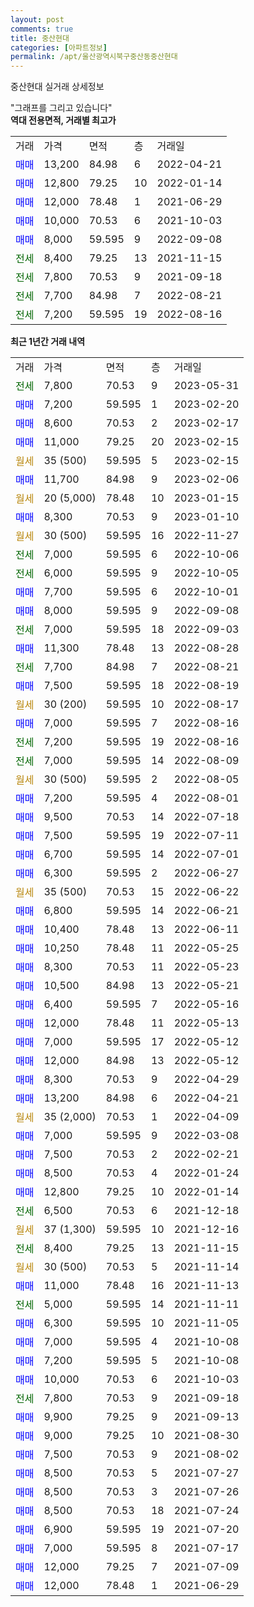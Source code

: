 ```yaml
---
layout: post
comments: true
title: 중산현대
categories: [아파트정보]
permalink: /apt/울산광역시북구중산동중산현대
---
```


중산현대 실거래 상세정보

<script type="text/javascript">
  google.charts.load('current', {'packages':['line', 'corechart']});
  google.charts.setOnLoadCallback(drawChart);

  function drawChart() {
    var data = new google.visualization.DataTable();
    data.addColumn('date', '거래일');
    data.addColumn('number', "매매");
    data.addColumn('number', "전세");
    data.addColumn('number', "전매");

    data.addRows([[new Date(Date.parse("2023-05-31")), null, 7800, null], [new Date(Date.parse("2023-02-20")), 7200, null, null], [new Date(Date.parse("2023-02-17")), 8600, null, null], [new Date(Date.parse("2023-02-15")), 11000, null, null], [new Date(Date.parse("2023-02-15")), null, null, null], [new Date(Date.parse("2023-02-06")), 11700, null, null], [new Date(Date.parse("2023-01-15")), null, null, null], [new Date(Date.parse("2023-01-10")), 8300, null, null], [new Date(Date.parse("2022-11-27")), null, null, null], [new Date(Date.parse("2022-10-06")), null, 7000, null], [new Date(Date.parse("2022-10-05")), null, 6000, null], [new Date(Date.parse("2022-10-01")), 7700, null, null], [new Date(Date.parse("2022-09-08")), 8000, null, null], [new Date(Date.parse("2022-09-03")), null, 7000, null], [new Date(Date.parse("2022-08-28")), 11300, null, null], [new Date(Date.parse("2022-08-21")), null, 7700, null], [new Date(Date.parse("2022-08-19")), 7500, null, null], [new Date(Date.parse("2022-08-17")), null, null, null], [new Date(Date.parse("2022-08-16")), 7000, null, null], [new Date(Date.parse("2022-08-16")), null, 7200, null], [new Date(Date.parse("2022-08-09")), null, 7000, null], [new Date(Date.parse("2022-08-05")), null, null, null], [new Date(Date.parse("2022-08-01")), 7200, null, null], [new Date(Date.parse("2022-07-18")), 9500, null, null], [new Date(Date.parse("2022-07-11")), 7500, null, null], [new Date(Date.parse("2022-07-01")), 6700, null, null], [new Date(Date.parse("2022-06-27")), 6300, null, null], [new Date(Date.parse("2022-06-22")), null, null, null], [new Date(Date.parse("2022-06-21")), 6800, null, null], [new Date(Date.parse("2022-06-11")), 10400, null, null], [new Date(Date.parse("2022-05-25")), 10250, null, null], [new Date(Date.parse("2022-05-23")), 8300, null, null], [new Date(Date.parse("2022-05-21")), 10500, null, null], [new Date(Date.parse("2022-05-16")), 6400, null, null], [new Date(Date.parse("2022-05-13")), 12000, null, null], [new Date(Date.parse("2022-05-12")), 7000, null, null], [new Date(Date.parse("2022-05-12")), 12000, null, null], [new Date(Date.parse("2022-04-29")), 8300, null, null], [new Date(Date.parse("2022-04-21")), 13200, null, null], [new Date(Date.parse("2022-04-09")), null, null, null], [new Date(Date.parse("2022-03-08")), 7000, null, null], [new Date(Date.parse("2022-02-21")), 7500, null, null], [new Date(Date.parse("2022-01-24")), 8500, null, null], [new Date(Date.parse("2022-01-14")), 12800, null, null], [new Date(Date.parse("2021-12-18")), null, 6500, null], [new Date(Date.parse("2021-12-16")), null, null, null], [new Date(Date.parse("2021-11-15")), null, 8400, null], [new Date(Date.parse("2021-11-14")), null, null, null], [new Date(Date.parse("2021-11-13")), 11000, null, null], [new Date(Date.parse("2021-11-11")), null, 5000, null], [new Date(Date.parse("2021-11-05")), 6300, null, null], [new Date(Date.parse("2021-10-08")), 7000, null, null], [new Date(Date.parse("2021-10-08")), 7200, null, null], [new Date(Date.parse("2021-10-03")), 10000, null, null], [new Date(Date.parse("2021-09-18")), null, 7800, null], [new Date(Date.parse("2021-09-13")), 9900, null, null], [new Date(Date.parse("2021-08-30")), 9000, null, null], [new Date(Date.parse("2021-08-02")), 7500, null, null], [new Date(Date.parse("2021-07-27")), 8500, null, null], [new Date(Date.parse("2021-07-26")), 8500, null, null], [new Date(Date.parse("2021-07-24")), 8500, null, null], [new Date(Date.parse("2021-07-20")), 6900, null, null], [new Date(Date.parse("2021-07-17")), 7000, null, null], [new Date(Date.parse("2021-07-09")), 12000, null, null], [new Date(Date.parse("2021-06-29")), 12000, null, null]]);

    var options = {
      hAxis: {
        format: 'yyyy/MM/dd'
      },    
      lineWidth: 0,
      pointsVisible: true,    
      title: '최근 1년간 유형별 실거래가 분포',
      legend: { position: 'bottom' }
    };

    var formatter = new google.visualization.NumberFormat({pattern:'###,###'} );
    formatter.format(data, 1);
    formatter.format(data, 2);
    
    setTimeout(function() {
        var chart = new google.visualization.LineChart(document.getElementById('columnchart_material'));
        chart.draw(data, (options));
        document.getElementById('loading').style.display = 'none';
    }, 200);
  }
</script>


<div id="loading" style="z-index:20; display: block; margin-left: 0px">"그래프를 그리고 있습니다"</div>
<div id="columnchart_material" style="width: 95%; margin-left: 0px; display: block"></div>
<!-- contents start -->
<b>역대 전용면적, 거래별 최고가</b>
<table class="sortable">
    <tr>
      <td>거래</td>
      <td>가격</td>
      <td>면적</td>
      <td>층</td>
      <td>거래일</td>
    </tr>
        <tr>
          <td><a style="color: blue">매매</a></td>
          <td>13,200</td>
          <td>84.98</td>
          <td>6</td>
          <td>2022-04-21</td>
        </tr>            <tr>
          <td><a style="color: blue">매매</a></td>
          <td>12,800</td>
          <td>79.25</td>
          <td>10</td>
          <td>2022-01-14</td>
        </tr>            <tr>
          <td><a style="color: blue">매매</a></td>
          <td>12,000</td>
          <td>78.48</td>
          <td>1</td>
          <td>2021-06-29</td>
        </tr>            <tr>
          <td><a style="color: blue">매매</a></td>
          <td>10,000</td>
          <td>70.53</td>
          <td>6</td>
          <td>2021-10-03</td>
        </tr>            <tr>
          <td><a style="color: blue">매매</a></td>
          <td>8,000</td>
          <td>59.595</td>
          <td>9</td>
          <td>2022-09-08</td>
        </tr>        
        <tr>
              <td><a style="color: darkgreen">전세</a></td>
              <td>8,400</td>
              <td>79.25</td>
              <td>13</td>
              <td>2021-11-15</td>
            </tr>            <tr>
              <td><a style="color: darkgreen">전세</a></td>
              <td>7,800</td>
              <td>70.53</td>
              <td>9</td>
              <td>2021-09-18</td>
            </tr>            <tr>
              <td><a style="color: darkgreen">전세</a></td>
              <td>7,700</td>
              <td>84.98</td>
              <td>7</td>
              <td>2022-08-21</td>
            </tr>            <tr>
              <td><a style="color: darkgreen">전세</a></td>
              <td>7,200</td>
              <td>59.595</td>
              <td>19</td>
              <td>2022-08-16</td>
            </tr>        
    
</table>

<b>최근 1년간 거래 내역</b>

<table class="sortable">
    <tr>
      <td>거래</td>
      <td>가격</td>
      <td>면적</td>
      <td>층</td>
      <td>거래일</td>
    </tr>
    <tr>
      <td><a style="color: darkgreen">전세</a></td>
      <td>7,800</td>
      <td>70.53</td>
      <td>9</td>
      <td>2023-05-31</td>
    </tr>          <tr>
      <td><a style="color: blue">매매</a></td>
      <td>7,200</td>
      <td>59.595</td>
      <td>1</td>
      <td>2023-02-20</td>
    </tr>          <tr>
      <td><a style="color: blue">매매</a></td>
      <td>8,600</td>
      <td>70.53</td>
      <td>2</td>
      <td>2023-02-17</td>
    </tr>          <tr>
      <td><a style="color: blue">매매</a></td>
      <td>11,000</td>
      <td>79.25</td>
      <td>20</td>
      <td>2023-02-15</td>
    </tr>          <tr>
      <td><a style="color: darkgoldenrod">월세</a></td>
      <td>35 (500)</td>
      <td>59.595</td>
      <td>5</td>
      <td>2023-02-15</td>
    </tr>          <tr>
      <td><a style="color: blue">매매</a></td>
      <td>11,700</td>
      <td>84.98</td>
      <td>9</td>
      <td>2023-02-06</td>
    </tr>          <tr>
      <td><a style="color: darkgoldenrod">월세</a></td>
      <td>20 (5,000)</td>
      <td>78.48</td>
      <td>10</td>
      <td>2023-01-15</td>
    </tr>          <tr>
      <td><a style="color: blue">매매</a></td>
      <td>8,300</td>
      <td>70.53</td>
      <td>9</td>
      <td>2023-01-10</td>
    </tr>          <tr>
      <td><a style="color: darkgoldenrod">월세</a></td>
      <td>30 (500)</td>
      <td>59.595</td>
      <td>16</td>
      <td>2022-11-27</td>
    </tr>          <tr>
      <td><a style="color: darkgreen">전세</a></td>
      <td>7,000</td>
      <td>59.595</td>
      <td>6</td>
      <td>2022-10-06</td>
    </tr>          <tr>
      <td><a style="color: darkgreen">전세</a></td>
      <td>6,000</td>
      <td>59.595</td>
      <td>9</td>
      <td>2022-10-05</td>
    </tr>          <tr>
      <td><a style="color: blue">매매</a></td>
      <td>7,700</td>
      <td>59.595</td>
      <td>6</td>
      <td>2022-10-01</td>
    </tr>          <tr>
      <td><a style="color: blue">매매</a></td>
      <td>8,000</td>
      <td>59.595</td>
      <td>9</td>
      <td>2022-09-08</td>
    </tr>          <tr>
      <td><a style="color: darkgreen">전세</a></td>
      <td>7,000</td>
      <td>59.595</td>
      <td>18</td>
      <td>2022-09-03</td>
    </tr>          <tr>
      <td><a style="color: blue">매매</a></td>
      <td>11,300</td>
      <td>78.48</td>
      <td>13</td>
      <td>2022-08-28</td>
    </tr>          <tr>
      <td><a style="color: darkgreen">전세</a></td>
      <td>7,700</td>
      <td>84.98</td>
      <td>7</td>
      <td>2022-08-21</td>
    </tr>          <tr>
      <td><a style="color: blue">매매</a></td>
      <td>7,500</td>
      <td>59.595</td>
      <td>18</td>
      <td>2022-08-19</td>
    </tr>          <tr>
      <td><a style="color: darkgoldenrod">월세</a></td>
      <td>30 (200)</td>
      <td>59.595</td>
      <td>10</td>
      <td>2022-08-17</td>
    </tr>          <tr>
      <td><a style="color: blue">매매</a></td>
      <td>7,000</td>
      <td>59.595</td>
      <td>7</td>
      <td>2022-08-16</td>
    </tr>          <tr>
      <td><a style="color: darkgreen">전세</a></td>
      <td>7,200</td>
      <td>59.595</td>
      <td>19</td>
      <td>2022-08-16</td>
    </tr>          <tr>
      <td><a style="color: darkgreen">전세</a></td>
      <td>7,000</td>
      <td>59.595</td>
      <td>14</td>
      <td>2022-08-09</td>
    </tr>          <tr>
      <td><a style="color: darkgoldenrod">월세</a></td>
      <td>30 (500)</td>
      <td>59.595</td>
      <td>2</td>
      <td>2022-08-05</td>
    </tr>          <tr>
      <td><a style="color: blue">매매</a></td>
      <td>7,200</td>
      <td>59.595</td>
      <td>4</td>
      <td>2022-08-01</td>
    </tr>          <tr>
      <td><a style="color: blue">매매</a></td>
      <td>9,500</td>
      <td>70.53</td>
      <td>14</td>
      <td>2022-07-18</td>
    </tr>          <tr>
      <td><a style="color: blue">매매</a></td>
      <td>7,500</td>
      <td>59.595</td>
      <td>19</td>
      <td>2022-07-11</td>
    </tr>          <tr>
      <td><a style="color: blue">매매</a></td>
      <td>6,700</td>
      <td>59.595</td>
      <td>14</td>
      <td>2022-07-01</td>
    </tr>          <tr>
      <td><a style="color: blue">매매</a></td>
      <td>6,300</td>
      <td>59.595</td>
      <td>2</td>
      <td>2022-06-27</td>
    </tr>          <tr>
      <td><a style="color: darkgoldenrod">월세</a></td>
      <td>35 (500)</td>
      <td>70.53</td>
      <td>15</td>
      <td>2022-06-22</td>
    </tr>          <tr>
      <td><a style="color: blue">매매</a></td>
      <td>6,800</td>
      <td>59.595</td>
      <td>14</td>
      <td>2022-06-21</td>
    </tr>          <tr>
      <td><a style="color: blue">매매</a></td>
      <td>10,400</td>
      <td>78.48</td>
      <td>13</td>
      <td>2022-06-11</td>
    </tr>          <tr>
      <td><a style="color: blue">매매</a></td>
      <td>10,250</td>
      <td>78.48</td>
      <td>11</td>
      <td>2022-05-25</td>
    </tr>          <tr>
      <td><a style="color: blue">매매</a></td>
      <td>8,300</td>
      <td>70.53</td>
      <td>11</td>
      <td>2022-05-23</td>
    </tr>          <tr>
      <td><a style="color: blue">매매</a></td>
      <td>10,500</td>
      <td>84.98</td>
      <td>13</td>
      <td>2022-05-21</td>
    </tr>          <tr>
      <td><a style="color: blue">매매</a></td>
      <td>6,400</td>
      <td>59.595</td>
      <td>7</td>
      <td>2022-05-16</td>
    </tr>          <tr>
      <td><a style="color: blue">매매</a></td>
      <td>12,000</td>
      <td>78.48</td>
      <td>11</td>
      <td>2022-05-13</td>
    </tr>          <tr>
      <td><a style="color: blue">매매</a></td>
      <td>7,000</td>
      <td>59.595</td>
      <td>17</td>
      <td>2022-05-12</td>
    </tr>          <tr>
      <td><a style="color: blue">매매</a></td>
      <td>12,000</td>
      <td>84.98</td>
      <td>13</td>
      <td>2022-05-12</td>
    </tr>          <tr>
      <td><a style="color: blue">매매</a></td>
      <td>8,300</td>
      <td>70.53</td>
      <td>9</td>
      <td>2022-04-29</td>
    </tr>          <tr>
      <td><a style="color: blue">매매</a></td>
      <td>13,200</td>
      <td>84.98</td>
      <td>6</td>
      <td>2022-04-21</td>
    </tr>          <tr>
      <td><a style="color: darkgoldenrod">월세</a></td>
      <td>35 (2,000)</td>
      <td>70.53</td>
      <td>1</td>
      <td>2022-04-09</td>
    </tr>          <tr>
      <td><a style="color: blue">매매</a></td>
      <td>7,000</td>
      <td>59.595</td>
      <td>9</td>
      <td>2022-03-08</td>
    </tr>          <tr>
      <td><a style="color: blue">매매</a></td>
      <td>7,500</td>
      <td>70.53</td>
      <td>2</td>
      <td>2022-02-21</td>
    </tr>          <tr>
      <td><a style="color: blue">매매</a></td>
      <td>8,500</td>
      <td>70.53</td>
      <td>4</td>
      <td>2022-01-24</td>
    </tr>          <tr>
      <td><a style="color: blue">매매</a></td>
      <td>12,800</td>
      <td>79.25</td>
      <td>10</td>
      <td>2022-01-14</td>
    </tr>          <tr>
      <td><a style="color: darkgreen">전세</a></td>
      <td>6,500</td>
      <td>70.53</td>
      <td>6</td>
      <td>2021-12-18</td>
    </tr>          <tr>
      <td><a style="color: darkgoldenrod">월세</a></td>
      <td>37 (1,300)</td>
      <td>59.595</td>
      <td>10</td>
      <td>2021-12-16</td>
    </tr>          <tr>
      <td><a style="color: darkgreen">전세</a></td>
      <td>8,400</td>
      <td>79.25</td>
      <td>13</td>
      <td>2021-11-15</td>
    </tr>          <tr>
      <td><a style="color: darkgoldenrod">월세</a></td>
      <td>30 (500)</td>
      <td>70.53</td>
      <td>5</td>
      <td>2021-11-14</td>
    </tr>          <tr>
      <td><a style="color: blue">매매</a></td>
      <td>11,000</td>
      <td>78.48</td>
      <td>16</td>
      <td>2021-11-13</td>
    </tr>          <tr>
      <td><a style="color: darkgreen">전세</a></td>
      <td>5,000</td>
      <td>59.595</td>
      <td>14</td>
      <td>2021-11-11</td>
    </tr>          <tr>
      <td><a style="color: blue">매매</a></td>
      <td>6,300</td>
      <td>59.595</td>
      <td>10</td>
      <td>2021-11-05</td>
    </tr>          <tr>
      <td><a style="color: blue">매매</a></td>
      <td>7,000</td>
      <td>59.595</td>
      <td>4</td>
      <td>2021-10-08</td>
    </tr>          <tr>
      <td><a style="color: blue">매매</a></td>
      <td>7,200</td>
      <td>59.595</td>
      <td>5</td>
      <td>2021-10-08</td>
    </tr>          <tr>
      <td><a style="color: blue">매매</a></td>
      <td>10,000</td>
      <td>70.53</td>
      <td>6</td>
      <td>2021-10-03</td>
    </tr>          <tr>
      <td><a style="color: darkgreen">전세</a></td>
      <td>7,800</td>
      <td>70.53</td>
      <td>9</td>
      <td>2021-09-18</td>
    </tr>          <tr>
      <td><a style="color: blue">매매</a></td>
      <td>9,900</td>
      <td>79.25</td>
      <td>9</td>
      <td>2021-09-13</td>
    </tr>          <tr>
      <td><a style="color: blue">매매</a></td>
      <td>9,000</td>
      <td>79.25</td>
      <td>10</td>
      <td>2021-08-30</td>
    </tr>          <tr>
      <td><a style="color: blue">매매</a></td>
      <td>7,500</td>
      <td>70.53</td>
      <td>9</td>
      <td>2021-08-02</td>
    </tr>          <tr>
      <td><a style="color: blue">매매</a></td>
      <td>8,500</td>
      <td>70.53</td>
      <td>5</td>
      <td>2021-07-27</td>
    </tr>          <tr>
      <td><a style="color: blue">매매</a></td>
      <td>8,500</td>
      <td>70.53</td>
      <td>3</td>
      <td>2021-07-26</td>
    </tr>          <tr>
      <td><a style="color: blue">매매</a></td>
      <td>8,500</td>
      <td>70.53</td>
      <td>18</td>
      <td>2021-07-24</td>
    </tr>          <tr>
      <td><a style="color: blue">매매</a></td>
      <td>6,900</td>
      <td>59.595</td>
      <td>19</td>
      <td>2021-07-20</td>
    </tr>          <tr>
      <td><a style="color: blue">매매</a></td>
      <td>7,000</td>
      <td>59.595</td>
      <td>8</td>
      <td>2021-07-17</td>
    </tr>          <tr>
      <td><a style="color: blue">매매</a></td>
      <td>12,000</td>
      <td>79.25</td>
      <td>7</td>
      <td>2021-07-09</td>
    </tr>          <tr>
      <td><a style="color: blue">매매</a></td>
      <td>12,000</td>
      <td>78.48</td>
      <td>1</td>
      <td>2021-06-29</td>
    </tr>      </table>
<!-- contents end -->    

